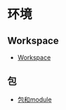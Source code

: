 # 环境

## Workspace

- [Workspace](10_workspace/README.md)

## 包

- [包和module](20_pkg-module/README.md)
